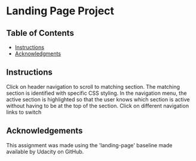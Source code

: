 # Landing Page Project

## Table of Contents

* [Instructions](#instructions)
* [Acknowledgments](#acknowledgements)

## Instructions

Click on header navigation to scroll to matching section.
The matching section is identified with specific CSS styling. In the navigation menu, the active section is highlighted so that the user knows which section is active without having to be at the top of the section.
Click on different navigation links to switch

## Acknowledgements
This assignment was made using the 'landing-page' baseline made available by Udacity on GitHub.

